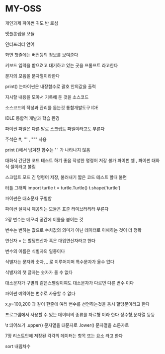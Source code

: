 # MY-OSS
개인과제 
파이썬 귀도 반 로섬

맷플롯립을 모듈

인터프리터 언어

화면 첫줄에는 버전등의 정보를 보여준다

키보드 입력을 받으려고 대기하고 있는 곳을 프롬프트 라고한다

문자의 모음을 문자열이라한다

print() 는파이썬은 내장함수로 괄호 안의값을 출력

지시할 내용을 모아서 기록해 둔 것을 소스코드

소스코드의 작성과 관리를 돕는것 통합개발도구
IDE

IDLE  통합적 개발과 학습 환경

파이썬 파일은 다른 말로 스크립트 파일이라고도 부른다

주석은 #, ''' , """  사용

print ()에서 넘겨진 함수는 '  ' 가 나타나지 않음

대화식 간단한 코드 테스트 하기 좋음
작성한 명령어 저장 불가
파이썬 쉘 , 파이썬 대화식 셀이라고 불림

스크립트 모드 긴 명령어 저장, 불러내기
짧은 코드 테스트 할때 불편

터틀 그래픽 
import turtle
t = turtle.Turtle()
t.shape('turtle')

파이썬은 대소문자 구별함

파이썬 설치시 제공되는 모듈은 표준 라이브러리라 부른다

2장
변수는 메모리 공간에 이름을 붙이는 것

변수는 변하는 값으로 수치값의 의미가 아닌 데이터로 이해하는 것이 더 정확

연산자 = 는 할당연산자 혹은 대입연산자라고 한다

변수의 이름은 식별자의 일종이다

식별자는 문자와 숫자, _ 로 이루어지며 특수문자가 올수 없다

식별자의 첫 글자는 숫자가 올 수 없다

대소문자가 구별되 같은스펠링이여도 대소문자가 다르면 다른 변수 이다

파이썬 예약어는 변수로 사용할 수 없다

x,y=100,200 과 같이 한줄에 여러 변수를 선언하는것을 동시 할당문이라고 한다

프로그램에서 사용할 수 있는 데이터의 종류를 
자료형 이라 한다
정수형,문자열 등등

\t 띄어쓰기
.upper() 문자열을 대문자로
.lower()  문자열을 소문자로

7장
리스트안에 저장된 각각의 데이터는 항목 또는 
요소 라고 한다

sort 내림차수
